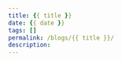 ```yaml
---
title: {{ title }}
date: {{ date }}
tags: []
permalink: /blogs/{{ title }}/
description: 
---
```

